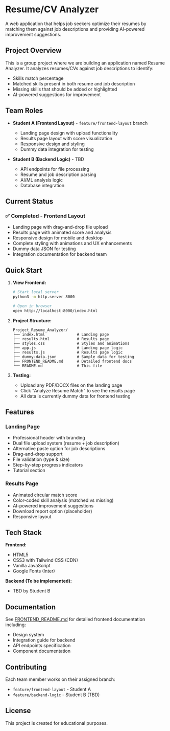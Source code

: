 # Resume/CV Analyzer

A web application that helps job seekers optimize their resumes by matching them against job descriptions and providing AI-powered improvement suggestions.

## Project Overview

This is a group project where we are building an application named Resume Analyzer. It analyzes resumes/CVs against job descriptions to identify:
- Skills match percentage
- Matched skills present in both resume and job description
- Missing skills that should be added or highlighted
- AI-powered suggestions for improvement

## Team Roles

- **Student A (Frontend Layout)** - `feature/frontend-layout` branch
  - Landing page design with upload functionality
  - Results page layout with score visualization
  - Responsive design and styling
  - Dummy data integration for testing

- **Student B (Backend Logic)** - TBD
  - API endpoints for file processing
  - Resume and job description parsing
  - AI/ML analysis logic
  - Database integration

## Current Status

### ✅ Completed - Frontend Layout
- Landing page with drag-and-drop file upload
- Results page with animated score and analysis
- Responsive design for mobile and desktop
- Complete styling with animations and UX enhancements
- Dummy data JSON for testing
- Integration documentation for backend team

## Quick Start

1. **View Frontend:**
   ```bash
   # Start local server
   python3 -m http.server 8000

   # Open in browser
   open http://localhost:8000/index.html
   ```

2. **Project Structure:**
   ```
   Project_Resume_Analyzer/
   ├── index.html              # Landing page
   ├── results.html            # Results page
   ├── styles.css              # Styles and animations
   ├── app.js                  # Landing page logic
   ├── results.js              # Results page logic
   ├── dummy-data.json         # Sample data for testing
   ├── FRONTEND_README.md      # Detailed frontend docs
   └── README.md               # This file
   ```

3. **Testing:**
   - Upload any PDF/DOCX files on the landing page
   - Click "Analyze Resume Match" to see the results page
   - All data is currently dummy data for frontend testing

## Features

### Landing Page
- Professional header with branding
- Dual file upload system (resume + job description)
- Alternative paste option for job descriptions
- Drag-and-drop support
- File validation (type & size)
- Step-by-step progress indicators
- Tutorial section

### Results Page
- Animated circular match score
- Color-coded skill analysis (matched vs missing)
- AI-powered improvement suggestions
- Download report option (placeholder)
- Responsive layout

## Tech Stack

**Frontend:**
- HTML5
- CSS3 with Tailwind CSS (CDN)
- Vanilla JavaScript
- Google Fonts (Inter)

**Backend (To be implemented):**
- TBD by Student B

## Documentation

See [FRONTEND_README.md](./FRONTEND_README.md) for detailed frontend documentation including:
- Design system
- Integration guide for backend
- API endpoints specification
- Component documentation

## Contributing

Each team member works on their assigned branch:
- `feature/frontend-layout` - Student A
- `feature/backend-logic` - Student B (TBD)

## License

This project is created for educational purposes.
